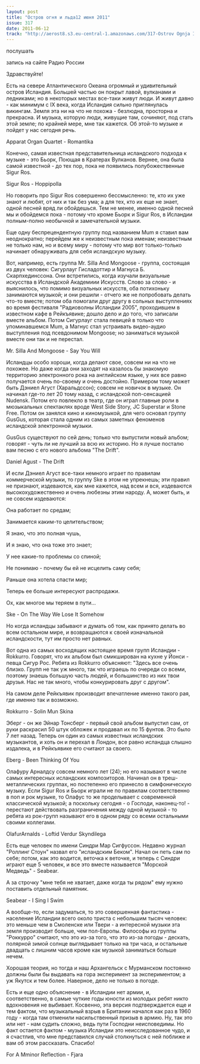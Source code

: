 ```yaml
---
layout: post
title: "Остров огня и льда12 июня 2011"
issue: 317
date: 2011-06-12
track: "http://aerost8.s3.eu-central-1.amazonaws.com/317-Ostrov Ognja I L'da.mp3"
---
```


послушать

запись на сайте Радио России

Здравствуйте!

Есть на севере Атлантического Океана огромный и удивительный остров Исландия. Большей частью он покрыт лавой, вулканами и ледниками; но в некоторых местах все-таки живут люди. И живут давно - как минимум с IX века, когда Исландия сильно приглянулась викингам. Земля эта ни на что не похожа - безлюдна, просторна и прекрасна. И музыка, которую люди, живущие там, сочиняют, под стать этой земле; по крайней мере, мне так кажется. Об этой-то музыке и пойдет у нас сегодня речь.

Apparat Organ Quartet - Romantika

Конечно, самая извеcтная представительница исландского подхода к музыке - это Бьорк, Поющая в Кратерах Вулканов. Вернее, она была самой известной - до тех пор, пока не появились полубожественные Sigur Ros.

Sigur Ros - Hoppipolla

Но говорить про Sigur Ros совершенно бессмысленно: те, кто их уже знают и любят, от них и так без ума; а для тех, кто их еще не знает, одной песней вряд ли обойдешься. Тем не менее, именно одной песней мы и обойдемся пока - потому что кроме Бьорк и Sigur Ros, в Исландии полным-полно необычной и замечательной музыки.

Еще одну беспрецендентную группу под названием Mum я ставил вам неоднократно; перейдем же к неизвестным пока именам; неизвестным не только нам, но и всему миру - потому что мир вот только-только начинает обнаруживать для себя исландскую музыку.

Вот, например, есть группа Mr. Silla And Mongoose - группа, состоящая из двух человек: Сигурлауг Гисладоттир и Магнуса Б. Скарпхединссона. Они встретились, когда изучали визуальные искусства в Исландской Академиии Искусств. Слово за слово - и выяснилось, что помимо визуальных искусств, оба потихоньку занимаются музыкой; и они решили - отчего же не попробовать делать что-то вместе; потом оба помогали друг другу в сольных выступлениях во время фестиваля "Радиоволны Исландии 2005", проходившем в известном кафе в Рейкъявике; дошло дело и до того, что записали вместе альбом. Потом Сигурлауг стала певицей в только что упоминавшемся Mum, а Магнус стал устраивать видео-аудио выступления под псевдонимом Mongoose; но заниматься музыкой вместе они так и не перестал.

Mr. Silla And Mongoose - Say You Will

Исландцы особо хороши, когда делают свое, совсем ни на что не похожее. Но даже когда они заходят на казалось бы знакомую территорию электронного рока на английском языке, у них все равно получается очень по-своему и очень достойно. Примером тому может быть Дэниел Агуст (Харальдссон); совсем не новичок в музыке. Он начинал где-то лет 20 тому назад, с исландской поп-сенсацией Nudensk. Потом его повлекло в театр, где он играл главные роли в мюзыкальных спектаклях вроде West Side Story, JC Superstar и Stone Free. Потом он занялся кино и киномузыкой, для чего основал группу GusGus, которая стала одним из самых заметных феноменов исландской электронной музыки.

GusGus существуют по сей день; только что выпустили новый альбом; говорят - чуть ли не лучший за всю их историю. Но я лучше посталю вам песню с его нового альбома "The Drift".

Daniel Agust - The Drift

И если Дэниел Агуст все-таки немного играет по правилам коммерческой музыки, то группу Ske в этом не упрекнешь; эти правил не признают, издеваются, как мне кажется, над всем и вся, издеваются высокохудожественно и очень любезны этим народу. А, может быть, и не совсем издеваются:

Она работает по средам;

Занимается каким-то целительством;

Я знаю, что это полная чушь,

И я знаю, что она тоже это знает;

У нее какие-то проблемы со спиной;

Не понимаю - почему бы ей не исцелить саму себя;

Раньше она хотела спасти мир;

Теперь ее больше интересуют распродажи.

Ох, как многое мы теряем в пути...

Ske - On The Way We Lose It Somehow

Но когда исландцы забывают и думать об том, как принято делать во всем остальном мире, и возвращаются к своей изначальной исландскости, тут им просто нет равных.

Вот одна из самых восходящих настоящее время групп Исландии - Rokkurro. Говорят, что их альбом был смикширован на кухне у Йонси - певца Сигур Рос. Ребята из Rokkurro объясняют: "Здесь все очень близко. Групп не так уж много, так что играешь по очереди со всеми, поэтому знаешь большую часть людей, и большинство из них твои друзья. Нас не так много, чтобы конкурировать друг с другом".

На самом деле Рейкъявик производит впечатление именно такого рая, где именно так и возможно.

Rokkurro - Solin Mun Skina

Эберг - он же Эйнар Тонсберг - первый свой альбом выпустил сам, от руки раскрасил 50 штук обложек и продавал их по 15 фунтов. Это было 7 лет назад. Теперь он один из самых известных исландских музыкантов, и хоть он и перехал в Лондон, все равно исландца слышно издалека, и в Рейкъявике его считают за своего.

Eberg - Been Thinking Of You

Олафуру Арналдсу совсем немного лет (24); но его называют в числе самых интересных исландских композиторов. Начинал он в треш-металлических группах, но постепенно его принесло в симфоническую музыку. Если Sigur Ros и Бьорк играли не по правилам соответственно в поп и рок музыке, то Олафус то же проделывает с современной классической музыкой; а поскольку сегодня - о Господи, наконец-то! - перестают действовать разграничения между одной музыкой - то ребята из рок-групп называют его в одном ряду со всеми остальными своими коллегами.

OlafurArnalds - Loftid Verdur Skyndilega

Есть еще человек по имени Синдри Мар Сигфуссон. Недавно журнал "Роллинг Стоун" назвал его "исландским Беком". Начал он петь сам по себе; потом, как это водится, веточка к веточке, и теперь с Синдри играют еще 5 человек, и все это вместе называется "Морской Медведь" - Seabear.

А за строчку "мне тебя не хватает, даже когда ты рядом" ему нужно поставить отдельный памятник.

Seabear - I Sing I Swim

А вообще-то, если задуматься, то это совершенная фантастика - население Исландии всего около триста с небольшим тысяч человек: это меньше чем в Смоленске или Твери - а интересной музыки эта земля производит больше, чем пол-Европы. Философы из группы "Роккурро" считают, что это из-за того, что это из-за погоды - дескать, полярной зимой солнце выглядывает только на три часа, и остальные двадцать с лишним часов кроме как музыкой заниматься больше нечем.

Хорошая теория, но тогда и наш Архангельск с Мурманском постоянно должны были бы выдавать на гора эксперимент за экспериментом; а уж Якутск и тем более. Наверное, дело не только в погоде.

Есть и еще одно объяснение - в Исландии нет армии, и, соответственно, в самые чуткие годы юности из молодых ребят никто вдохновения не выбивает. Косвенно, эта версия подтверждается еще и тем фактом, что музыкальный взрыв в Британии начался как раз в 1960 году - когда там отменили насильственный призыв в армию. Ну, так это или нет - нам судить сложно, ведь пути Господни неисповедимы. Но факт остается фактом - музыка Исландии это неисследованное чудо, и я счастлив, что мне представился случай столкнуться с ней поближе и вам об этом рассказать. Спасибо!

For A Mminor Reflection - Fjara

